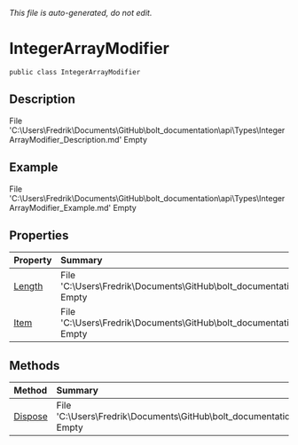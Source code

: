 *This file is auto-generated, do not edit.*

# IntegerArrayModifier
`public class IntegerArrayModifier`
## Description
File 'C:\Users\Fredrik\Documents\GitHub\bolt_documentation\api\Types\IntegerArrayModifier_Description.md' Empty
## Example
File 'C:\Users\Fredrik\Documents\GitHub\bolt_documentation\api\Types\IntegerArrayModifier_Example.md' Empty
## Properties
| Property | Summary |
|:-----|:--------|
|[Length](IntegerArrayModifier/P/Length.md)|File 'C:\Users\Fredrik\Documents\GitHub\bolt_documentation\api\Types\IntegerArrayModifier\P\Length_Summary.md' Empty|
|[Item](IntegerArrayModifier/P/Item.md)|File 'C:\Users\Fredrik\Documents\GitHub\bolt_documentation\api\Types\IntegerArrayModifier\P\Item_Summary.md' Empty|
## Methods
| Method | Summary |
|:-----|:--------|
|[Dispose](IntegerArrayModifier/M/Dispose.md)|File 'C:\Users\Fredrik\Documents\GitHub\bolt_documentation\api\Types\IntegerArrayModifier\M\Dispose_Summary.md' Empty|
